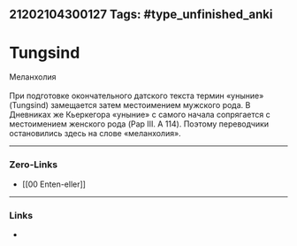 21202104300127
Tags: #type_unfinished_anki 
---
# Tungsind

Меланхолия<br><br>При подготовке окончательного датского текста термин «уныние» (Tungsind) замещается затем местоимением мужского рода. В Дневниках же Кьеркегора «уныние» с самого начала сопрягается с местоимением женского рода (Pap III. A 114). Поэтому переводчики остановились здесь на слове «меланхолия». 

---
### Zero-Links
- [[00 Enten-eller]]
---
### Links
-